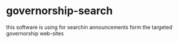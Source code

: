 # governorship-search
this software is using for searchin announcements form the targeted governorship web-sites

